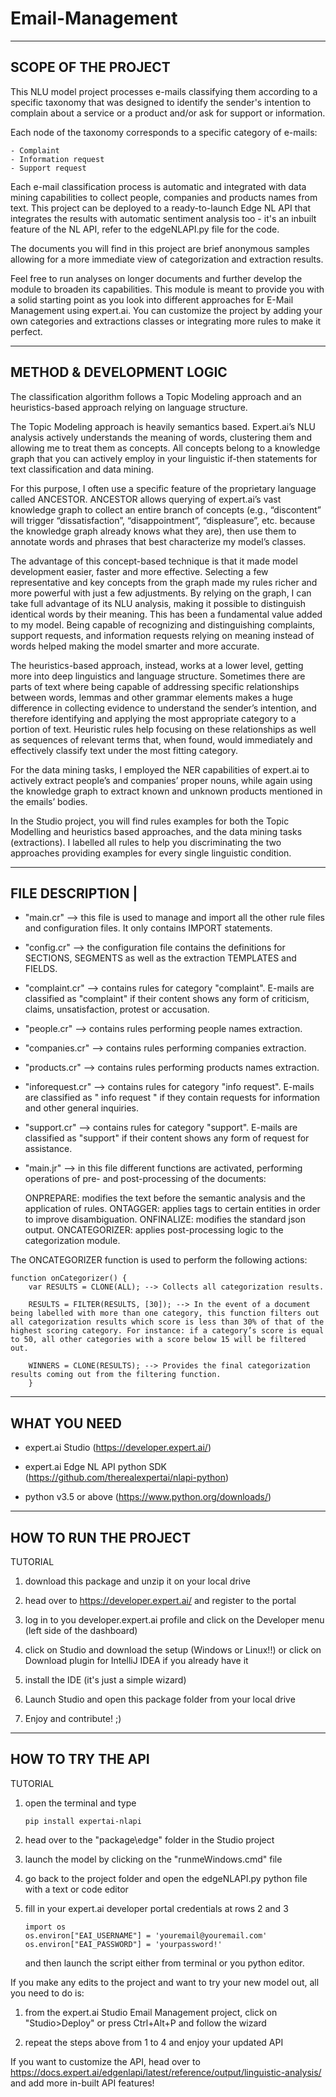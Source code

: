 # Email-Management

---------------------
SCOPE OF THE PROJECT 
---------------------

This NLU model project processes e-mails classifying them according to a specific taxonomy that was designed to identify the sender's intention to complain about a service or a product and/or ask for support or information. 

Each node of the taxonomy corresponds to a specific category of e-mails:

	- Complaint
	- Information request
	- Support request

Each e-mail classification process is automatic and integrated with data mining capabilities to collect people, companies and products names from text. This project can be deployed to a ready-to-launch Edge NL API that integrates the results with automatic sentiment analysis too - it's an inbuilt feature of the NL API, refer to the edgeNLAPI.py file for the code.

The documents you will find in this project are brief anonymous samples allowing for a more immediate view of categorization and extraction results. 

Feel free to run analyses on longer documents and further develop the module to broaden its capabilities. This module is meant to provide you with a solid starting point as you look into different approaches for E-Mail Management using expert.ai. You can customize the project by adding your own categories and extractions classes or integrating more rules to make it perfect.

------------------------------------
METHOD & DEVELOPMENT LOGIC         
------------------------------------

The classification algorithm follows a Topic Modeling approach and an heuristics-based approach relying on language structure.

The Topic Modeling approach is heavily semantics based. Expert.ai’s NLU analysis actively understands the meaning of words, clustering them and allowing me to treat them as concepts. All concepts belong to a knowledge graph that you can actively employ in your linguistic if-then statements for text classification and data mining.

For this purpose, I often use a specific feature of the proprietary language called ANCESTOR. ANCESTOR allows querying of expert.ai’s vast knowledge graph to collect an entire branch of concepts (e.g., “discontent” will trigger “dissatisfaction”, “disappointment”, “displeasure”, etc. because the knowledge graph already knows what they are), then use them to annotate words and phrases that best characterize my model’s classes.

The advantage of this concept-based technique is that it made model development easier, faster and more effective. Selecting a few representative and key concepts from the graph made my rules richer and more powerful with just a few adjustments. By relying on the graph, I can take full advantage of its NLU analysis, making it possible to distinguish identical words by their meaning. This has been a fundamental value added to my model. Being capable of recognizing and distinguishing complaints, support requests, and information requests relying on meaning instead of words helped making the model smarter and more accurate.

The heuristics-based approach, instead, works at a lower level, getting more into deep linguistics and language structure. Sometimes there are parts of text where being capable of addressing specific relationships between words, lemmas and other grammar elements makes a huge difference in collecting evidence to understand the sender’s intention, and therefore identifying and applying the most appropriate category to a portion of text. Heuristic rules help focusing on these relationships as well as sequences of relevant terms that, when found, would immediately and effectively classify text under the most fitting category. 

For the data mining tasks, I employed the NER capabilities of expert.ai to actively extract people’s and companies’ proper nouns, while again using the knowledge graph to extract known and unknown products mentioned in the emails’ bodies.

In the Studio project, you will find rules examples for both the Topic Modelling and heuristics based approaches, and the data mining tasks (extractions). I labelled all rules to help you discriminating the two approaches providing examples for every single linguistic condition.

-----------------
FILE DESCRIPTION |
-----------------

- "main.cr" --> this file is used to manage and import all the other rule files and configuration files. It only contains IMPORT statements.

- "config.cr" --> the configuration file contains the definitions for SECTIONS, SEGMENTS as well as the extraction TEMPLATES and FIELDS.

- "complaint.cr" --> contains rules for category "complaint". E-mails are classified as "complaint" if their content shows any form of criticism, claims, unsatisfaction, protest or accusation.

- "people.cr" --> contains rules performing people names extraction.

- "companies.cr" --> contains rules performing companies extraction.

- "products.cr" --> contains rules performing products names extraction.

- "inforequest.cr" --> contains rules for category "info request". E-mails are classified as " info request " if they contain requests for information and other general inquiries. 

- "support.cr" --> contains rules for category "support". E-mails are classified as "support" if their content shows any form of request for assistance.

- "main.jr" --> in this file different functions are activated, performing operations of pre- and post-processing of the documents:

	ONPREPARE: modifies the text before the semantic analysis and the application of rules.
	ONTAGGER: applies tags to certain entities in order to improve disambiguation.
	ONFINALIZE: modifies the standard json output.
	ONCATEGORIZER: applies post-processing logic to the categorization module.
	
The ONCATEGORIZER function is used to perform the following actions:

	function onCategorizer() {
		var RESULTS = CLONE(ALL); --> Collects all categorization results.

		RESULTS = FILTER(RESULTS, [30]); --> In the event of a document being labelled with more than one category, this function filters out all categorization results which score is less than 30% of that of the highest scoring category. For instance: if a category’s score is equal to 50, all other categories with a score below 15 will be filtered out.

		WINNERS = CLONE(RESULTS); --> Provides the final categorization results coming out from the filtering function.
		}

--------------
WHAT YOU NEED 
--------------

-	expert.ai Studio (https://developer.expert.ai/)

-	expert.ai Edge NL API python SDK (https://github.com/therealexpertai/nlapi-python)

-	python v3.5 or above (https://www.python.org/downloads/)

-----------------------
HOW TO RUN THE PROJECT 
-----------------------

TUTORIAL

1.	download this package and unzip it on your local drive

2.	head over to  https://developer.expert.ai/ and register to the portal

3.	log in to you developer.expert.ai profile and click on the Developer menu (left side of the dashboard)

4.	click on Studio and download the setup (Windows or Linux!!) or click on Download plugin for IntelliJ IDEA if you already have it

5.	install the IDE (it's just a simple wizard)

6.	Launch Studio and open this package folder from your local drive

7.	Enjoy and contribute! ;)

-------------------
HOW TO TRY THE API 
-------------------

TUTORIAL

1.	open the terminal and type 
		
		pip install expertai-nlapi

2.	head over to the "package\edge" folder in the Studio project

3.	launch the model by clicking on the "runmeWindows.cmd" file

4.	go back to the project folder and open the edgeNLAPI.py python file with a text or code editor

5.	fill in your expert.ai developer portal credentials at rows 2 and 3

		import os
		os.environ["EAI_USERNAME"] = 'youremail@youremail.com'
		os.environ["EAI_PASSWORD"] = 'yourpassword!'

	and then launch the script either from terminal or you python editor.


If you make any edits to the project and want to try your new model out, all you need to do is:

1.	from the expert.ai Studio Email Management project, click on "Studio>Deploy" or press Ctrl+Alt+P and follow the wizard

2.	repeat the steps above from 1 to 4 and enjoy your updated API


If you want to customize the API, head over to https://docs.expert.ai/edgenlapi/latest/reference/output/linguistic-analysis/ and add more in-built API features!
